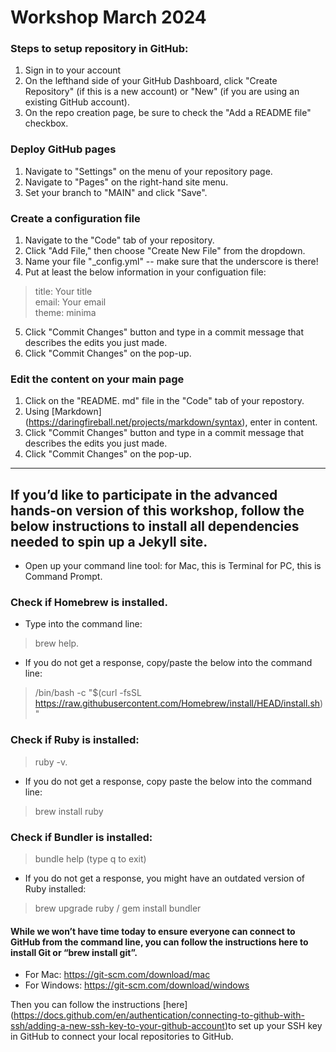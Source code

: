 # Workshop March 2024

### Steps to setup repository in GitHub:
1. Sign in to your account
2. On the lefthand side of your GitHub Dashboard, click "Create Repository" (if this is a new account) or "New" (if you are using an existing GitHub account).
3. On the repo creation page, be sure to check the "Add a README file" checkbox.

### Deploy GitHub pages
1. Navigate to "Settings" on the menu of your repository page.
2. Navigate to "Pages" on the right-hand site menu.
3. Set your branch to "MAIN" and click "Save".

### Create a configuration file
1. Navigate to the "Code" tab of your repository.
2. Click "Add File," then choose "Create New File" from the dropdown.
3. Name your file "_config.yml" -- make sure that the underscore is there!
4. Put at least the below information in your configuation file:
> title: Your title \
> email: Your email\
> theme: minima
5. Click "Commit Changes" button and type in a commit message that describes the edits you just made.
6. Click "Commit Changes" on the pop-up.

### Edit the content on your main page
1. Click on the "README. md" file in the "Code" tab of your repostory.
2. Using [Markdown] (https://daringfireball.net/projects/markdown/syntax), enter in content.
3. Click "Commit Changes" button and type in a commit message that describes the edits you just made.
6. Click "Commit Changes" on the pop-up.

---

## If you’d like to participate in the advanced hands-on version of this workshop, follow the below instructions to install all dependencies needed to spin up a Jekyll site.
* Open up your command line tool:
 for Mac, this is Terminal
 for PC, this is Command Prompt.
  
### Check if Homebrew is installed. 
* Type into the command line:

> brew help.

  * If you do not get a response, copy/paste the below into the command line:

> /bin/bash -c "$(curl -fsSL https://raw.githubusercontent.com/Homebrew/install/HEAD/install.sh)"

### Check if Ruby is installed: 

> ruby -v.

  * If you do not get a response, copy paste the below into the command line:

> brew install ruby

### Check if Bundler is installed: 

> bundle help (type q to exit)

  * If you do not get a response, you might have an outdated version of Ruby installed:

> brew upgrade ruby /
> gem install bundler

#### While we won’t have time today to ensure everyone can connect to GitHub from the command line, you can follow the instructions here to install Git or “brew install git”.

* For Mac: https://git-scm.com/download/mac
* For Windows: https://git-scm.com/download/windows

Then you can follow the instructions [here] (https://docs.github.com/en/authentication/connecting-to-github-with-ssh/adding-a-new-ssh-key-to-your-github-account)to set up your SSH key in GitHub to connect your local repositories to GitHub.
